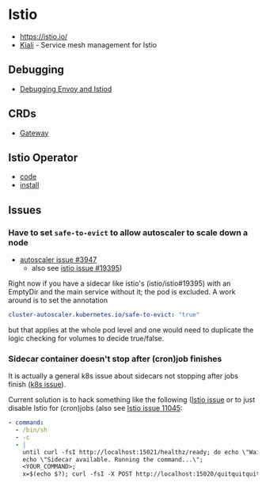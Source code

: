 # Istio

* <https://istio.io/>
* [Kiali](https://kiali.io/) - Service mesh management for Istio

## Debugging

* [Debugging Envoy and Istiod](https://istio.io/latest/docs/ops/diagnostic-tools/proxy-cmd/)

## CRDs

* [Gateway](https://istio.io/latest/docs/reference/config/networking/gateway/)

## Istio Operator

* [code](https://github.com/istio/istio/tree/master/operator)
* [install](https://istio.io/latest/docs/setup/install/operator/)

## Issues

### Have to set `safe-to-evict` to allow autoscaler to scale down a node 

* [autoscaler issue #3947](https://github.com/kubernetes/autoscaler/issues/3947)
  * also see [istio issue #19395](https://github.com/istio/istio/issues/19395))

Right now if you have a sidecar like istio's (istio/istio#19395) with an EmptyDir and the main service without it; the pod is excluded. A work around is to set the annotation

```yaml
cluster-autoscaler.kubernetes.io/safe-to-evict: "true"
```

but that applies at the whole pod level and one would need to duplicate the logic checking for volumes to decide true/false.

### Sidecar container doesn't stop after (cron)job finishes

It is actually a general k8s issue about sidecars not stopping after jobs finish ([k8s issue](https://github.com/kubernetes/kubernetes/issues/25908)).

Current solution is to hack something like the following ([Istio issue](https://github.com/istio/istio/issues/6324#issuecomment-760156652) or to just disable Istio for (cron)jobs (also see [Istio issue 11045](https://github.com/istio/istio/issues/11045):

```yaml
- command:
  - /bin/sh
  - -c
  - |
    until curl -fsI http://localhost:15021/healthz/ready; do echo \"Waiting for Sidecar...\"; sleep 3; done;
    echo \"Sidecar available. Running the command...\";
    <YOUR_COMMAND>;
    x=$(echo $?); curl -fsI -X POST http://localhost:15020/quitquitquit && exit $x
```